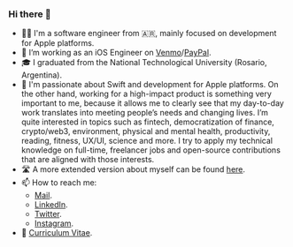 ### Hi there 👋

- 👨‍💻 I'm a software engineer from 🇦🇷, mainly focused on development for Apple platforms.
- 💼 I’m working as an iOS Engineer on [Venmo](https://venmo.com/)/[PayPal](https://www.paypal.com/).
- 🎓 I graduated from the National Technological University (Rosario, Argentina).
- 🌱 I'm passionate about Swift and development for Apple platforms. On the other hand, working for a high-impact product is something very important to me, because it allows me to clearly see that my day-to-day work translates into meeting people’s needs and changing lives. I’m quite interested in topics such as fintech, democratization of finance, crypto/web3, environment, physical and mental health, productivity, reading, fitness, UX/UI, science and more. I try to apply my technical knowledge on full-time, freelancer jobs and open-source contributions that are aligned with those interests.
- 🛣 A more extended version about myself can be found [here](https://about.me/jmgentili).
- 📫 How to reach me:
    - [Mail](mailto:gentilijuanmanuel@gmail.com).
    - [LinkedIn](https://www.linkedin.com/in/juan-manuel-gentili/).
    - [Twitter](https://twitter.com/jgentilicio).
    - [Instagram](https://www.instagram.com/juanma.gentili/).
- 📄 [Curriculum Vitae](https://resume.io/r/kvTWnAEph).
